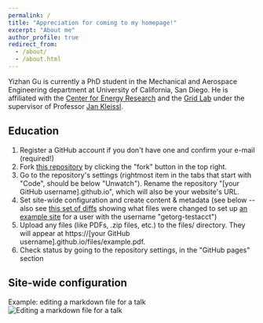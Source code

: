```yaml
---
permalink: /
title: "Appreciation for coming to my homepage!"
excerpt: "About me"
author_profile: true
redirect_from: 
  - /about/
  - /about.html
---
```

Yizhan Gu is currently a PhD student in the Mechanical and Aerospace Engineering department at University of California, San Diego. He is affiliated with the [Center for Energy Research](https://cer.ucsd.edu) and the [Grid Lab](http://gridlab.ucsd.edu) under the supervisor of Professor [Jan Kleissl](http://maeresearch.ucsd.edu/kleissl/).


Education
------
1. Register a GitHub account if you don't have one and confirm your e-mail (required!)
1. Fork [this repository](https://github.com/academicpages/academicpages.github.io) by clicking the "fork" button in the top right. 
1. Go to the repository's settings (rightmost item in the tabs that start with "Code", should be below "Unwatch"). Rename the repository "[your GitHub username].github.io", which will also be your website's URL.
1. Set site-wide configuration and create content & metadata (see below -- also see [this set of diffs](http://archive.is/3TPas) showing what files were changed to set up [an example site](https://getorg-testacct.github.io) for a user with the username "getorg-testacct")
1. Upload any files (like PDFs, .zip files, etc.) to the files/ directory. They will appear at https://[your GitHub username].github.io/files/example.pdf.  
1. Check status by going to the repository settings, in the "GitHub pages" section

Site-wide configuration
------

Example: editing a markdown file for a talk
![Editing a markdown file for a talk](/images/editing-talk.png)

